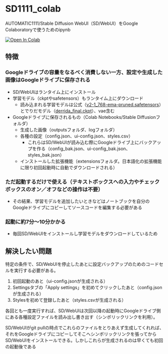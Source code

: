 # SD1111_colab
AUTOMATIC1111/Stable Diffusion WebUI（SD/WebUI）をGoogle Colaboratoryで使うためのipynb

[![Open In Colab](https://colab.research.google.com/assets/colab-badge.svg)](https://colab.research.google.com/github/imamurayusuke/SD1111_colab/blob/main/SD1111_colab.ipynb)

## 特徴

### Googleドライブの容量をなるべく消費しない一方、設定や生成した画像はGoogleドライブに保存される
- SD/WebUIはランタイム上にインストール
- 学習モデル（ckptやsafetensors）もランタイム上にダウンロード
  - 読み込まれる学習モデルは公式（[v2-1_768-ema-pruned.safetensors](https://huggingface.co/stabilityai/stable-diffusion-2-1)）とでりだモデル（[derrida_final.ckpt](https://huggingface.co/naclbit/trinart_derrida_characters_v2_stable_diffusion)）、vae含む
- Googleドライブに保存されるもの（Colab Notebooks/Stable Diffusionフォルダ）
  - 生成した画像（outputsフォルダ、logフォルダ）
  - 各種の設定（config.json、ui-config.json、styles.csv）
    - これらはSD/WebUIが読み込む際にGoogleドライブ上にバックアップを作る（config_bak.json、ui-config_bak.json、styles_bak.json）
  - インストールした拡張機能（extensionsフォルダ。日本語化の拡張機能に限り初回起動時に自動でダウンロードされる）

### ただ起動するだけで使える（テキストボックスへの入力やチェックボックスのオン／オフなどの操作は不要）

- その結果、学習モデルを追加したいときなどはノートブックを自分のGoogleドライブにコピーしてソースコードを編集する必要がある

### 起動に約7分～10分かかる
  - 毎回SD/WebUIをインストールし学習モデルをダウンロードしているため

## 解決したい問題

特定の条件で、SD/WebUIを停止したあとに設定バックアップのためのコードセルを実行する必要がある。

1. 初回起動のあと（ui-config.jsonが生成される）
1. Settingsタブの「Apply settings」を初めてクリックしたあと（config.jsonが生成される）
1. Stylesを初めて登録したあと（styles.csvが生成される）

各回とも一度実行すれば、SD/WebUIは次回以降の起動時にGoogleドライブ側にある各種設定ファイルを読み出し書き出す（シンボリックリンクを利用）。

SD/WebUIがgit pullの時点でこれらのファイルをとりあえず生成してくれれば、それをGoogleドライブにコピーしてそこへシンボリックリンクを張ってからSD/WebUIをインストールできる。しかしこれらが生成されるのは早くても初回の起動後である
